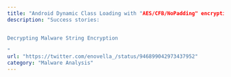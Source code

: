 ```yaml
---
title: "Android Dynamic Class Loading with "AES/CFB/NoPadding" encryption. Take a peek before & after. Tool used: #simplify. #Android #obfuscation #classencryption #dex"
description: "Success stories:


Decrypting Malware String Encryption

"
url: "https://twitter.com/enovella_/status/946899042973437952"
category: "Malware Analysis"
---
```

